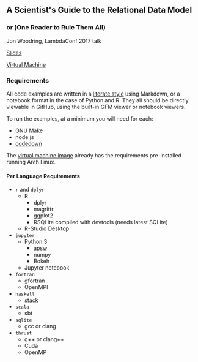 ## A Scientist's Guide to the Relational Data Model ##
### or (One Reader to Rule Them All) ###

Jon Woodring, LambdaConf 2017 talk

[Slides](https://cdn.rawgit.com/jonwoodring/ortrta/slides/slides/slides.html)

[Virtual Machine]()

### Requirements ###

All code examples are written in a 
[literate style](https://en.wikipedia.org/wiki/Literate_programming) 
using Markdown, or a notebook format in the case of Python and R.
They all should be directly viewable in GitHub, using the built-in GFM
viewer or notebook viewers.

To run the examples, at a minimum you will need for each: 

- GNU Make
- node.js
- [codedown](https://www.npmjs.com/package/codedown)

The [virtual machine image]() already has the requirements pre-installed 
running Arch Linux.

#### Per Language Requirements ####

- `r` and `dplyr`
  - R
    - dplyr
    - magrittr
    - ggplot2
    - RSQLite compiled with devtools (needs latest SQLite)
  - R-Studio Desktop
- `jupyter`
  - Python 3
    - [apsw](https://github.com/rogerbinns/apsw)
    - numpy
    - Bokeh
  - Jupyter notebook
- `fortran`
  - gfortran
  - OpenMPI
- `haskell`
  - [stack](https://docs.haskellstack.org/en/stable/README/)
- `scala`
  - sbt
- `sqlite`
  - gcc or clang
- `thrust`
  - g++ or clang++
  - Cuda
  - OpenMP
